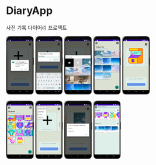 # DiaryApp
사진 기록 다이어리 프로젝트
<p float="left">
  <img src = "https://github.com/yeseoLee/DiaryApp/blob/master/Screenshots/permission.png?raw=true" width="15%" height="15%">
  <img src = "https://github.com/yeseoLee/DiaryApp/blob/master/Screenshots/createalbum.png?raw=true" width="15%" height="15%">
  <img src = "https://github.com/yeseoLee/DiaryApp/blob/master/Screenshots/addphoto.png?raw=true" width="15%" height="15%">
  <img src = "https://github.com/yeseoLee/DiaryApp/blob/master/Screenshots/skys.png?raw=true" width="15%" height="15%">
  <img src = "https://github.com/yeseoLee/DiaryApp/blob/master/Screenshots/main.png?raw=true" width="15%" height="15%">
</p>
<p float="left">
  <img src = "https://github.com/yeseoLee/DiaryApp/blob/master/Screenshots/icons.png?raw=true" width="15%" height="15%">
  <img src = "https://github.com/yeseoLee/DiaryApp/blob/master/Screenshots/dropdownmenu.png?raw=true" width="15%" height="15%">
  <img src = "https://github.com/yeseoLee/DiaryApp/blob/master/Screenshots/menu2.png?raw=true" width="15%" height="15%">
  <img src = "https://github.com/yeseoLee/DiaryApp/blob/master/Screenshots/secondview.png?raw=true" width="15%" height="15%">
</p>

<!--
![사진추가](https://github.com/yeseoLee/DiaryApp/blob/master/Screenshots/addphoto.png?raw=true)
![앨범추가](https://github.com/yeseoLee/DiaryApp/blob/master/Screenshots/createalbum.png?raw=true)
![드롭다운메뉴](https://github.com/yeseoLee/DiaryApp/blob/master/Screenshots/dropdownmenu.png?raw=true)
![아이콘다이어리](https://github.com/yeseoLee/DiaryApp/blob/master/Screenshots/icons.png?raw=true)
![메인화면](https://github.com/yeseoLee/DiaryApp/blob/master/Screenshots/main.png?raw=true)
![다이어리이동](https://github.com/yeseoLee/DiaryApp/blob/master/Screenshots/menu2.png?raw=true)
![권한](https://github.com/yeseoLee/DiaryApp/blob/master/Screenshots/permission.png?raw=true)
![사진다이어리목록](https://github.com/yeseoLee/DiaryApp/blob/master/Screenshots/secondview.png?raw=true)
![오늘의하늘](https://github.com/yeseoLee/DiaryApp/blob/master/Screenshots/skys.png?raw=true)
-->
